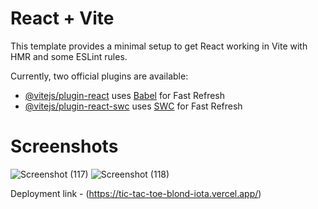 # React + Vite

This template provides a minimal setup to get React working in Vite with HMR and some ESLint rules.

Currently, two official plugins are available:

- [@vitejs/plugin-react](https://github.com/vitejs/vite-plugin-react/blob/main/packages/plugin-react/README.md) uses [Babel](https://babeljs.io/) for Fast Refresh
- [@vitejs/plugin-react-swc](https://github.com/vitejs/vite-plugin-react-swc) uses [SWC](https://swc.rs/) for Fast Refresh

# Screenshots
![Screenshot (117)](https://github.com/Sinisterchilll/Tic_Tac_Toe/assets/72158537/e4d3b349-27f9-4aca-bda4-c28de9500792)
![Screenshot (118)](https://github.com/Sinisterchilll/Tic_Tac_Toe/assets/72158537/9e95f92e-e352-4e01-afa5-9d298b5002bd)

Deployment link - (https://tic-tac-toe-blond-iota.vercel.app/)

